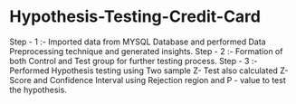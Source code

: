 # Hypothesis-Testing-Credit-Card

Step - 1 :- Imported data from MYSQL Database and performed Data Preprocessing technique and generated insights.
Step - 2 :- Formation of both Control and Test group for further testing process.
Step - 3 :- Performed Hypothesis testing using Two sample Z- Test also calculated Z-Score and Confidence Interval  using Rejection region and P - value to test the hypothesis.
